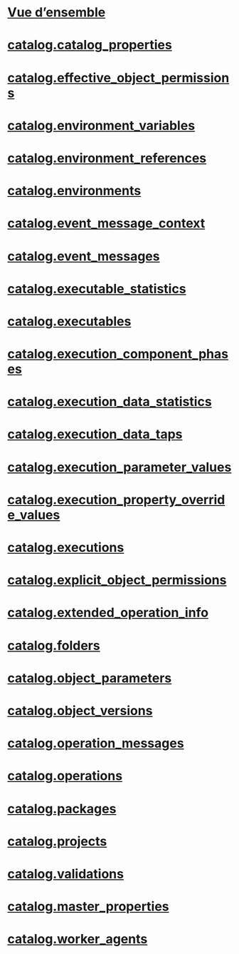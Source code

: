 # [Vue d’ensemble](views-integration-services-catalog.md)  
# [catalog.catalog_properties](catalog-catalog-properties-ssisdb-database.md)  
# [catalog.effective_object_permissions](catalog-effective-object-permissions-ssisdb-database.md)  
# [catalog.environment_variables](catalog-environment-variables-ssisdb-database.md)  
# [catalog.environment_references](catalog-environment-references-ssisdb-database.md)  
# [catalog.environments](catalog-environments-ssisdb-database.md)  
# [catalog.event_message_context](catalog-event-message-context.md)  
# [catalog.event_messages](catalog-event-messages.md)  
# [catalog.executable_statistics](catalog-executable-statistics.md)  
# [catalog.executables](catalog-executables.md)  
# [catalog.execution_component_phases](catalog-execution-component-phases.md)  
# [catalog.execution_data_statistics](catalog-execution-data-statistics.md)  
# [catalog.execution_data_taps](catalog-execution-data-taps.md)  
# [catalog.execution_parameter_values](catalog-execution-parameter-values-ssisdb-database.md)  
# [catalog.execution_property_override_values](catalog-execution-property-override-values.md)  
# [catalog.executions](catalog-executions-ssisdb-database.md)  
# [catalog.explicit_object_permissions](catalog-explicit-object-permissions-ssisdb-database.md)  
# [catalog.extended_operation_info](catalog-extended-operation-info-ssisdb-database.md)  
# [catalog.folders](catalog-folders-ssisdb-database.md)  
# [catalog.object_parameters](catalog-object-parameters-ssisdb-database.md)  
# [catalog.object_versions](catalog-object-versions-ssisdb-database.md)  
# [catalog.operation_messages](catalog-operation-messages-ssisdb-database.md)  
# [catalog.operations](catalog-operations-ssisdb-database.md)  
# [catalog.packages](catalog-packages-ssisdb-database.md)  
# [catalog.projects](catalog-projects-ssisdb-database.md)  
# [catalog.validations](catalog-validations-ssisdb-database.md)  
# [catalog.master_properties](catalog-master-properties-ssisdb-database.md)  
# [catalog.worker_agents](catalog-worker-agents-ssisdb-database.md)  
